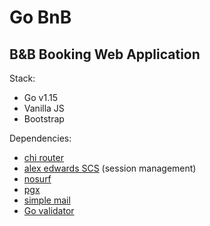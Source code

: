 # Go BnB
## B&B Booking Web Application 

Stack:
- Go v1.15
- Vanilla JS
- Bootstrap
  
Dependencies:
- [chi router](https://github.com/go-chi/chi)
- [alex edwards SCS](https://github.com/alexedwards/scs/v2) (session management)
- [nosurf](https://github.com/justinas/nosurf)
- [pgx](https://github.com/jackc/pgx/v4)
- [simple mail](https://github.com/xhit/go-simple-mail/v2)
- [Go validator](https://github.com/asaskevich/govalidator)